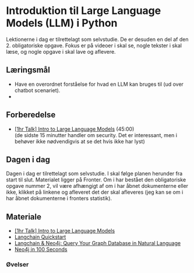 # Introduktion til Large Language Models (LLM) i Python     
Lektionerne i dag er tilrettelagt som selvstudie. De er desuden en del af den 2. obligatoriske opgave. 
Fokus er på videoer i skal se, nogle tekster i skal læse, og nogle opgave i skal lave og aflevere. 

## Læringsmål
* Have en overordnet forståelse for hvad en LLM kan bruges til (ud over chatbot scenariet).
* 

## Forberedelse
* [[1hr Talk] Intro to Large Language Models](https://www.youtube.com/watch?v=zjkBMFhNj_g) (45:00)      
(de sidste 15 minutter handler om security. Det er interessant, men i behøver ikke nødvendigvis at se det hvis ikke har lyst)

## Dagen i dag
Dagen i dag er tilrettelagt som selvstudie. I skal følge planen herunder fra start til slut. Materialet ligger på Fronter. Om i har bestået den obligatoriske opgave nummer 2, vil være afhængigt af om i har åbnet dokumenterne eller ikke, klikket på linkene og afleveret det der skal afleveres (jeg kan se om i har åbnet dokumenterne i fronters statistik). 

## Materiale
* [[1hr Talk] Intro to Large Language Models](https://www.youtube.com/watch?v=zjkBMFhNj_g)
* [Langchain Quickstart](https://github.com/langchain-ai/langchain/blob/72c8b3127dfaa5c68ef0d66cdb934b785bdfaa29/docs/docs/use_cases/graph/quickstart.ipynb)
* [Langchain & Neo4j: Query Your Graph Database in Natural Language](https://www.youtube.com/watch?v=Wg445gThtcE)
* [Neo4j in 100 Seconds](https://www.youtube.com/watch?v=T6L9EoBy8Zk)

### Øvelser
